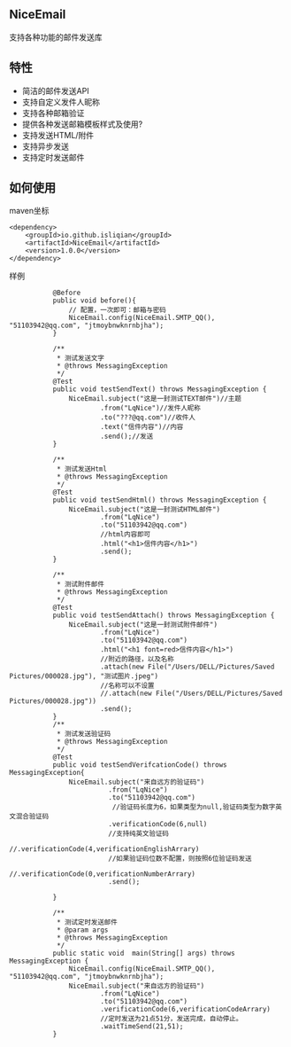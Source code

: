 ## NiceEmail
支持各种功能的邮件发送库
## 特性
* 简洁的邮件发送API
* 支持自定义发件人昵称
* 支持各种邮箱验证
* 提供各种发送邮箱模板样式及使用?
* 支持发送HTML/附件
* 支持异步发送
* 支持定时发送邮件
## 如何使用
maven坐标

    <dependency>
        <groupId>io.github.isliqian</groupId>
        <artifactId>NiceEmail</artifactId>
        <version>1.0.0</version>
    </dependency>

样例

          
           
               @Before
               public void before(){
                   // 配置，一次即可：邮箱与密码
                   NiceEmail.config(NiceEmail.SMTP_QQ(), "51103942@qq.com", "jtmoybnwknrnbjha");
               }
           
               /**
                * 测试发送文字
                * @throws MessagingException
                */
               @Test
               public void testSendText() throws MessagingException {
                   NiceEmail.subject("这是一封测试TEXT邮件")//主题
                           .from("LqNice")//发件人昵称
                           .to("???@qq.com")//收件人
                           .text("信件内容")//内容
                           .send();//发送
               }
           
               /**
                * 测试发送Html
                * @throws MessagingException
                */
               @Test
               public void testSendHtml() throws MessagingException {
                   NiceEmail.subject("这是一封测试HTML邮件")
                           .from("LqNice")
                           .to("51103942@qq.com")
                           //html内容即可
                           .html("<h1>信件内容</h1>")
                           .send();
               }
           
               /**
                * 测试附件邮件
                * @throws MessagingException
                */
               @Test
               public void testSendAttach() throws MessagingException {
                   NiceEmail.subject("这是一封测试附件邮件")
                           .from("LqNice")
                           .to("51103942@qq.com")
                           .html("<h1 font=red>信件内容</h1>")
                           //附近的路径，以及名称
                           .attach(new File("/Users/DELL/Pictures/Saved Pictures/000028.jpg"), "测试图片.jpeg")
                           //名称可以不设置
                           //.attach(new File("/Users/DELL/Pictures/Saved Pictures/000028.jpg"))
                           .send();
               }
               /**
                * 测试发送验证码
                * @throws MessagingException
                */
               @Test
               public void testSendVerifcationCode() throws MessagingException{
                   NiceEmail.subject("来自远方的验证码")
                             .from("LqNice")
                             .to("51103942@qq.com")
                              //验证码长度为6，如果类型为null,验证码类型为数字英文混合验证码
                             .verificationCode(6,null)
                             //支持纯英文验证码
                             //.verificationCode(4,verificationEnglishArrary)
                             //如果验证码位数不配置，则按照6位验证码发送
                             //.verificationCode(0,verificationNumberArrary)
                             .send();
           
               }
           
               /**
                * 测试定时发送邮件
                * @param args
                * @throws MessagingException
                */
               public static void  main(String[] args) throws MessagingException {
                   NiceEmail.config(NiceEmail.SMTP_QQ(), "51103942@qq.com", "jtmoybnwknrnbjha");
                   NiceEmail.subject("来自远方的验证码")
                           .from("LqNice")
                           .to("51103942@qq.com")
                           .verificationCode(6,verificationCodeArrary)
                           //定时发送为21点51分，发送完成，自动停止。
                           .waitTimeSend(21,51);
               }
           
           
           
          

    
